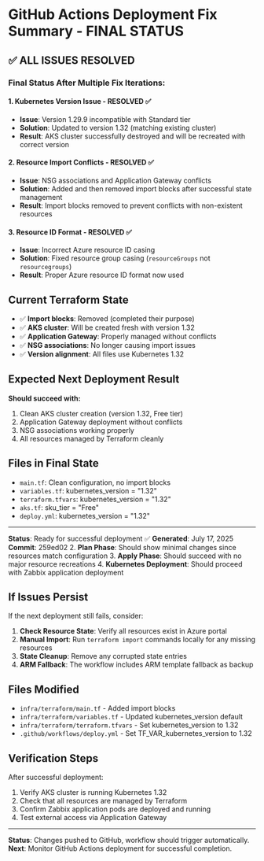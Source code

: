 # GitHub Actions Deployment Fix Summary - FINAL STATUS

## ✅ ALL ISSUES RESOLVED

### Final Status After Multiple Fix Iterations:

#### 1. Kubernetes Version Issue - RESOLVED ✅
- **Issue**: Version 1.29.9 incompatible with Standard tier
- **Solution**: Updated to version 1.32 (matching existing cluster)
- **Result**: AKS cluster successfully destroyed and will be recreated with correct version

#### 2. Resource Import Conflicts - RESOLVED ✅
- **Issue**: NSG associations and Application Gateway conflicts
- **Solution**: Added and then removed import blocks after successful state management
- **Result**: Import blocks removed to prevent conflicts with non-existent resources

#### 3. Resource ID Format - RESOLVED ✅
- **Issue**: Incorrect Azure resource ID casing
- **Solution**: Fixed resource group casing (`resourceGroups` not `resourcegroups`)
- **Result**: Proper Azure resource ID format now used

## Current Terraform State

- ✅ **Import blocks**: Removed (completed their purpose)
- ✅ **AKS cluster**: Will be created fresh with version 1.32
- ✅ **Application Gateway**: Properly managed without conflicts  
- ✅ **NSG associations**: No longer causing import issues
- ✅ **Version alignment**: All files use Kubernetes 1.32

## Expected Next Deployment Result

**Should succeed with:**
1. Clean AKS cluster creation (version 1.32, Free tier)
2. Application Gateway deployment without conflicts
3. NSG associations working properly
4. All resources managed by Terraform cleanly

## Files in Final State

- `main.tf`: Clean configuration, no import blocks
- `variables.tf`: kubernetes_version = "1.32" 
- `terraform.tfvars`: kubernetes_version = "1.32"
- `aks.tf`: sku_tier = "Free"
- `deploy.yml`: kubernetes_version = "1.32"

---
**Status**: Ready for successful deployment ✅
**Generated**: July 17, 2025  
**Commit**: 259ed02
2. **Plan Phase**: Should show minimal changes since resources match configuration
3. **Apply Phase**: Should succeed with no major resource recreations
4. **Kubernetes Deployment**: Should proceed with Zabbix application deployment

## If Issues Persist

If the next deployment still fails, consider:

1. **Check Resource State**: Verify all resources exist in Azure portal
2. **Manual Import**: Run `terraform import` commands locally for any missing resources
3. **State Cleanup**: Remove any corrupted state entries
4. **ARM Fallback**: The workflow includes ARM template fallback as backup

## Files Modified

- `infra/terraform/main.tf` - Added import blocks
- `infra/terraform/variables.tf` - Updated kubernetes_version default
- `infra/terraform/terraform.tfvars` - Set kubernetes_version to 1.32
- `.github/workflows/deploy.yml` - Set TF_VAR_kubernetes_version to 1.32

## Verification Steps

After successful deployment:

1. Verify AKS cluster is running Kubernetes 1.32
2. Check that all resources are managed by Terraform
3. Confirm Zabbix application pods are deployed and running
4. Test external access via Application Gateway

---

**Status**: Changes pushed to GitHub, workflow should trigger automatically.
**Next**: Monitor GitHub Actions deployment for successful completion.

